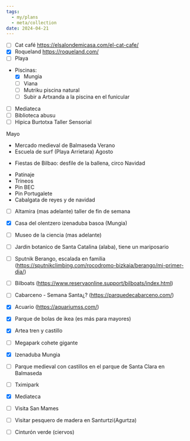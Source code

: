 ```yaml
---
tags:
  - my/plans
  - meta/collection
date: 2024-04-21
---
```



* [ ] Cat café https://elsalondemicasa.com/el-cat-cafe/
*  [x] Roqueland https://roqueland.com/
* [ ] Playa
* Piscinas:
	- [x] Mungia
	- [ ] Viana
	- [ ] Mutriku piscina natural
	- [ ] Subir a Artxanda a la piscina en el funicular
* [ ] Mediateca
* [ ] Biblioteca abusu
* [ ] Hipica Burtotxa Taller Sensorial

Mayo
* Mercado medieval de Balmaseda
Verano
* Escuela de surf (Playa Arrietara)
Agosto
- Fiestas de Bilbao: desfile de la ballena, circo
Navidad
* Patinaje
* Trineos
* Pin BEC
* Pin Portugalete
* Cabalgata de reyes y de navidad


- [ ] Altamira (mas adelante) taller de fin de semana
- [x]  Casa del olentzero izenaduba basoa (Mungia)
- [ ] Museo de la ciencia (mas adelante)
- [ ] Jardin botanico de Santa Catalina (alaba), tiene un mariposario
- [ ] Sputnik Berango, escalada en familia (https://sputnikclimbing.com/rocodromo-bizkaia/berango/mi-primer-dia/)
- [ ] Bilboats (https://www.reservaonline.support/bilboats/index.html)
- [ ] Cabarceno - Semana Santa¿? (https://parquedecabarceno.com/)
- [x] Acuario (https://aquariumss.com/)
- [x] Parque de bolas de ikea (es más para mayores)
- [x] Artea tren y castillo
- [ ] Megapark cohete gigante
- [x] Izenaduba Mungia
- [ ] Parque medieval con castillos en el parque de Santa Clara en Balmaseda
- [ ] Tximipark
- [x] Mediateca
- [ ] Visita San Mames
- [ ] Visitar pesquero de madera en Santurtzi(Agurtza)
- [ ] Cinturón verde (ciervos)

